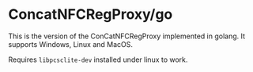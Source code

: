 # ConcatNFCRegProxy/go

This is the version of the ConCatNFCRegProxy implemented in golang. It supports
Windows, Linux and MacOS.

Requires `libpcsclite-dev` installed under linux to work.

